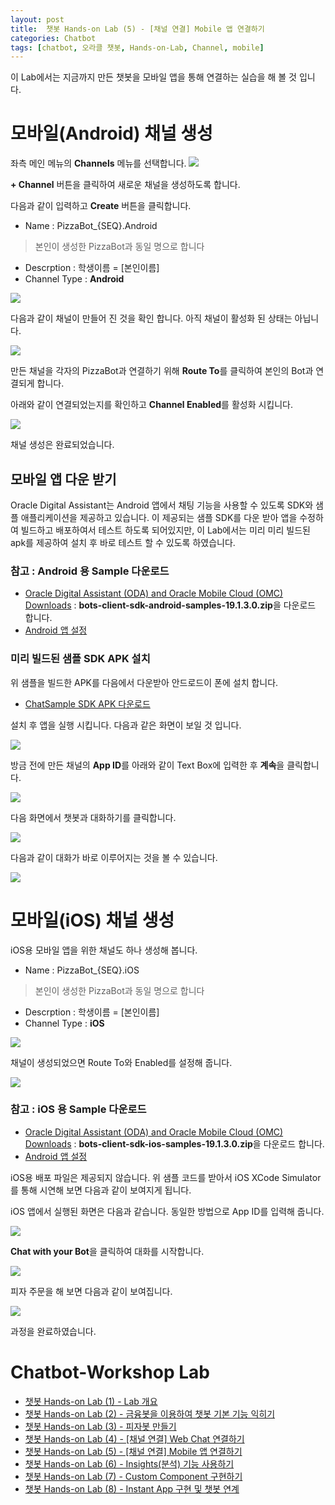 ```yaml
---
layout: post
title:  챗봇 Hands-on Lab (5) - [채널 연결] Mobile 앱 연결하기
categories: Chatbot
tags: [chatbot, 오라클 챗봇, Hands-on-Lab, Channel, mobile]
---
```


이 Lab에서는 지금까지 만든 챗봇을 모바일 앱을 통해 연결하는 실습을 해 볼 것 입니다.


# 모바일(Android) 채널 생성
좌측 메인 메뉴의 **Channels** 메뉴를 선택합니다.
![](/assets/images/chatbot_lecture/channel/01_channel_settings.png)

 **+ Channel** 버튼을 클릭하여 새로운 채널을 생성하도록 합니다. 

다음과 같이 입력하고 **Create** 버튼을 클릭합니다.

* Name : PizzaBot_{SEQ}.Android 
> 본인이 생성한 PizzaBot과 동일 명으로 합니다 
* Descrption : 학생이름 = [본인이름]
* Channel Type : **Android**

![](/assets/images/chatbot_lecture/channel/07_android.png)

다음과 같이 채널이 만들어 진 것을 확인 합니다. 아직 채널이 활성화 된 상태는 아닙니다.

![](/assets/images/chatbot_lecture/channel/08_android_after_create.png)

만든 채널을 각자의 PizzaBot과 연결하기 위해 **Route To**를 클릭하여 본인의 Bot과 연결되게 합니다.

아래와 같이 연결되었는지를 확인하고 **Channel Enabled**를 활성화 시킵니다.

![](/assets/images/chatbot_lecture/channel/09_android_route.png)

채널 생성은 완료되었습니다.

## 모바일 앱 다운 받기
Oracle Digital Assistant는 Android 앱에서 채팅 기능을 사용할 수 있도록 SDK와 샘플 애플리케이션을 제공하고 있습니다.
이 제공되는 샘플 SDK를 다운 받아 앱을 수정하여 빌드하고 배포하여서 테스트 하도록 되어있지만, 이 Lab에서는 미리 미리 빌드된 apk를 제공하여 설치 후 바로 테스트 할 수 있도록 하였습니다. 

### 참고 : Android 용 Sample 다운로드
- [Oracle Digital Assistant (ODA) and Oracle Mobile Cloud (OMC) Downloads](https://www.oracle.com/technetwork/topics/cloud/downloads/amce-downloads-4478270.html) :  **bots-client-sdk-android-samples-19.1.3.0.zip**을 다운로드 합니다.
- [Android 앱 설정](https://docs.oracle.com/en/cloud/paas/digital-assistant/use-chatbot/channels-topic.html#GUID-4B97C781-6972-44B9-A7D3-9F2F57CE09B9)


### 미리 빌드된 샘플 SDK APK 설치 
위 샘플을 빌드한 APK를 다음에서 다운받아 안드로드이 폰에 설치 합니다. 

- [ChatSample SDK APK 다운로드](https://github.com/mee-nam-lee/chatbot_lecture/raw/master/labfiles/mobilechat/app-release.apk)

설치 후 앱을 실행 시킵니다. 다음과 같은 화면이 보일 것 입니다.

![](/assets/images/chatbot_lecture/channel/15_android_01.jpeg)

방금 전에 만든 채널의 **App ID**를 아래와 같이 Text Box에 입력한 후 **계속**을 클릭합니다.

![](/assets/images/chatbot_lecture/channel/16_android_appid.png)

다음 화면에서 챗봇과 대화하기를 클릭합니다.

![](/assets/images/chatbot_lecture/channel/17_android_before_chat.jpeg)

다음과 같이 대화가 바로 이루어지는 것을 볼 수 있습니다.

![](/assets/images/chatbot_lecture/channel/18_android_chat.jpeg)

# 모바일(iOS) 채널 생성

iOS용 모바일 앱을 위한 채널도 하나 생성해  봅니다.

* Name : PizzaBot_{SEQ}.iOS 
> 본인이 생성한 PizzaBot과 동일 명으로 합니다 
* Descrption : 학생이름 = [본인이름]
* Channel Type : **iOS**

![](/assets/images/chatbot_lecture/channel/10_ios_create.png)

채널이 생성되었으면 Route To와 Enabled를 설정해 줍니다.

![](/assets/images/chatbot_lecture/channel/11_ios_created.png)

### 참고 : iOS 용 Sample 다운로드
- [Oracle Digital Assistant (ODA) and Oracle Mobile Cloud (OMC) Downloads](https://www.oracle.com/technetwork/topics/cloud/downloads/amce-downloads-4478270.html) : **bots-client-sdk-ios-samples-19.1.3.0.zip**을 다운로드 합니다.
- [Android 앱 설정](https://docs.oracle.com/en/cloud/paas/digital-assistant/use-chatbot/channels-topic.html#GUID-4B97C781-6972-44B9-A7D3-9F2F57CE09B9)

iOS용 배포 파일은 제공되지 않습니다. 위 샘플 코드를 받아서 iOS XCode Simulator를 통해 시연해 보면 다음과 같이 보여지게 됩니다.

iOS 앱에서 실행된 화면은 다음과 같습니다. 동일한 방법으로 App ID를 입력해 줍니다.

![](/assets/images/chatbot_lecture/channel/12_ios_appid.png)

**Chat with your Bot**을 클릭하여 대화를 시작합니다.

![](/assets/images/chatbot_lecture/channel/13_ios_start_chat.png)

피자 주문을 해 보면 다음과 같이 보여집니다.

![](/assets/images/chatbot_lecture/channel/14_ios_chat_pizza.png)

과정을 완료하였습니다.

# Chatbot-Workshop Lab 
* [챗봇 Hands-on Lab (1) - Lab 개요](/chatbot/2019/챗봇-Hands-on-Lab_1/)
* [챗봇 Hands-on Lab (2) - 금융봇을 이용하여 챗봇 기본 기능 익히기](/chatbot/2019/챗봇-Hands-on-Lab_2/)
* [챗봇 Hands-on Lab (3) - 피자봇 만들기 ](/chatbot/2019/챗봇-Hands-on-Lab_3/)
* [챗봇 Hands-on Lab (4) - [채널 연결] Web Chat 연결하기](/chatbot/2019/챗봇-Hands-on-Lab_4/)
* [챗봇 Hands-on Lab (5) - [채널 연결] Mobile 앱 연결하기](/chatbot/2019/챗봇-Hands-on-Lab_5/)
* [챗봇 Hands-on Lab (6) - Insights(분석) 기능 사용하기](/chatbot/2019/챗봇-Hands-on-Lab_6/)
* [챗봇 Hands-on Lab (7) - Custom Component 구현하기](/chatbot/2019/챗봇-Hands-on-Lab_7/)
* [챗봇 Hands-on Lab (8) - Instant App 구현 및 챗봇 연계](/chatbot/2019/챗봇-Hands-on-Lab_8/)